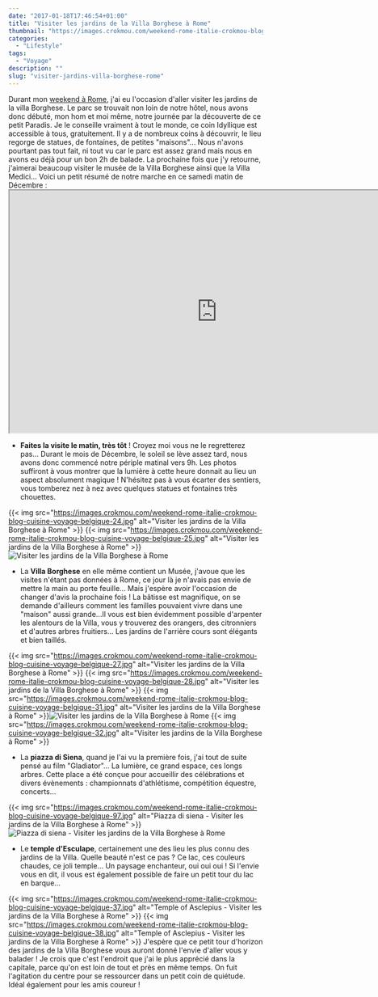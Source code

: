 ```yaml
---
date: "2017-01-18T17:46:54+01:00"
title: "Visiter les jardins de la Villa Borghese à Rome"
thumbnail: "https://images.crokmou.com/weekend-rome-italie-crokmou-blog-cuisine-voyage-belgique-98.jpg"
categories:
  - "Lifestyle"
tags:
  - "Voyage"
description: ""
slug: "visiter-jardins-villa-borghese-rome"
---
```


Durant mon [weekend à Rome](https://crokmou.com/2017/01/citytrip-a-rome-italie), j'ai eu l'occasion d'aller visiter les jardins de la villa Borghese. Le parc se trouvait non loin de notre hôtel, nous avons donc débuté, mon hom et moi même, notre journée par la découverte de ce petit Paradis. Je le conseille vraiment à tout le monde, ce coin Idyllique est accessible à tous, gratuitement. Il y a de nombreux coins à découvrir, le lieu regorge de statues, de fontaines, de petites "maisons"... Nous n'avons pourtant pas tout fait, ni tout vu car le parc est assez grand mais nous en avons eu déjà pour un bon 2h de balade. La prochaine fois que j'y retourne, j'aimerai beaucoup visiter le musée de la Villa Borghese ainsi que la Villa Medici... Voici un petit résumé de notre marche en ce samedi matin de Décembre :<iframe src="https://www.google.com/maps/d/embed?mid=1kOpbblbjmc_M5XzemiHmn8wPqok" width="821" height="480"></iframe>

*   **Faites la visite le matin, très tôt** ! Croyez moi vous ne le regretterez pas... Durant le mois de Décembre, le soleil se lève assez tard, nous avons donc commencé notre périple matinal vers 9h. Les photos suffiront à vous montrer que la lumière à cette heure donnait au lieu un aspect absolument magique ! N'hésitez pas à vous écarter des sentiers, vous tomberez nez à nez avec quelques statues et fontaines très chouettes.

{{< img src="https://images.crokmou.com/weekend-rome-italie-crokmou-blog-cuisine-voyage-belgique-24.jpg" alt="Visiter les jardins de la Villa Borghese à Rome" >}} {{< img src="https://images.crokmou.com/weekend-rome-italie-crokmou-blog-cuisine-voyage-belgique-25.jpg" alt="Visiter les jardins de la Villa Borghese à Rome" >}}![Visiter les jardins de la Villa Borghese à Rome](https://images.crokmou.com/weekend-rome-italie-crokmou-blog-cuisine-voyage-belgique-26.jpg)

*   La **Villa Borghese** en elle même contient un Musée, j'avoue que les visites n'étant pas données à Rome, ce jour là je n'avais pas envie de mettre la main au porte feuille... Mais j'espère avoir l'occasion de changer d'avis la prochaine fois ! La bâtisse est magnifique, on se demande d'ailleurs comment les familles pouvaient vivre dans une "maison" aussi grande...Il vous est bien évidemment possible d'arpenter les alentours de la Villa, vous y trouverez des orangers, des citronniers et d'autres arbres fruitiers... Les jardins de l'arrière cours sont élégants et bien taillés.

{{< img src="https://images.crokmou.com/weekend-rome-italie-crokmou-blog-cuisine-voyage-belgique-27.jpg" alt="Visiter les jardins de la Villa Borghese à Rome" >}} {{< img src="https://images.crokmou.com/weekend-rome-italie-crokmou-blog-cuisine-voyage-belgique-28.jpg" alt="Visiter les jardins de la Villa Borghese à Rome" >}} {{< img src="https://images.crokmou.com/weekend-rome-italie-crokmou-blog-cuisine-voyage-belgique-31.jpg" alt="Visiter les jardins de la Villa Borghese à Rome" >}}![Visiter les jardins de la Villa Borghese à Rome](https://images.crokmou.com/weekend-rome-italie-crokmou-blog-cuisine-voyage-belgique-30.jpg) {{< img src="https://images.crokmou.com/weekend-rome-italie-crokmou-blog-cuisine-voyage-belgique-32.jpg" alt="Visiter les jardins de la Villa Borghese à Rome" >}}

*   La **piazza di Siena**, quand je l'ai vu la première fois, j'ai tout de suite pensé au film "Gladiator"... La lumière, ce grand espace, ces longs arbres. Cette place a été conçue pour accueillir des célébrations et divers évènements : championnats d'athlétisme, compétition équestre, concerts...

{{< img src="https://images.crokmou.com/weekend-rome-italie-crokmou-blog-cuisine-voyage-belgique-97.jpg" alt="Piazza di siena - Visiter les jardins de la Villa Borghese à Rome" >}}![Piazza di siena - Visiter les jardins de la Villa Borghese à Rome](https://images.crokmou.com/weekend-rome-italie-crokmou-blog-cuisine-voyage-belgique-34.jpg)

*   Le **temple d'Esculape**, certainement une des lieu les plus connu des jardins de la Villa. Quelle beauté n'est ce pas ? Ce lac, ces couleurs chaudes, ce joli temple... Un paysage enchanteur, oui oui oui ! Si l'envie vous en dit, il vous est également possible de faire un petit tour du lac en barque...

{{< img src="https://images.crokmou.com/weekend-rome-italie-crokmou-blog-cuisine-voyage-belgique-37.jpg" alt="Temple of Asclepius - Visiter les jardins de la Villa Borghese à Rome" >}} {{< img src="https://images.crokmou.com/weekend-rome-italie-crokmou-blog-cuisine-voyage-belgique-38.jpg" alt="Temple of Asclepius - Visiter les jardins de la Villa Borghese à Rome" >}} J'espère que ce petit tour d'horizon des jardins de la Villa Borghese vous auront donné l'envie d'aller vous y balader ! Je crois que c'est l'endroit que j'ai le plus apprécié dans la capitale, parce qu'on est loin de tout et près en même temps. On fuit l'agitation du centre pour se ressourcer dans un petit coin de quiétude. Idéal également pour les amis coureur !